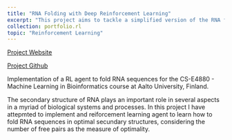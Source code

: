 ```yaml
---
title: "RNA Folding with Deep Reinforcement Learning"
excerpt: "This project aims to tackle a simplified version of the RNA folding (secondary structure) problem using deep reinforcement learning.<br/>"
collection: portfolio.rl
topic: "Reinforcement Learning"
---
```


[Project Website](https://netopedro.github.io/RNAFoldingDeepRL/)

[Project Github](https://github.com/NetoPedro/RNAFoldingDeepRL)

Implementation of a RL agent to fold RNA sequences for the CS-E4880 - Machine Learning in Bioinformatics course at Aalto University, Finland.

The secondary structure of RNA plays an important role in several aspects in a myriad of biological systems and processes. In this project I have attepmted to implement and reiforcement learning agent to learn how to fold RNA sequences in optimal secundary structures, considering the number of free pairs as the measure of optimality. 

